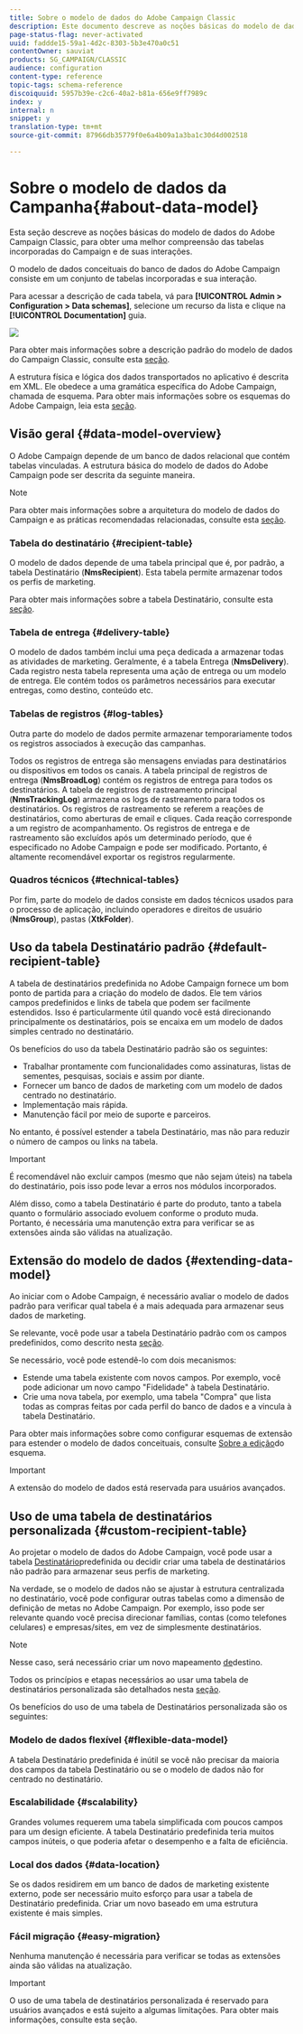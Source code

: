 ```yaml
---
title: Sobre o modelo de dados do Adobe Campaign Classic
description: Este documento descreve as noções básicas do modelo de dados do Adobe Campaign Classic.
page-status-flag: never-activated
uuid: faddde15-59a1-4d2c-8303-5b3e470a0c51
contentOwner: sauviat
products: SG_CAMPAIGN/CLASSIC
audience: configuration
content-type: reference
topic-tags: schema-reference
discoiquuid: 5957b39e-c2c6-40a2-b81a-656e9ff7989c
index: y
internal: n
snippet: y
translation-type: tm+mt
source-git-commit: 87966db35779f0e6a4b09a1a3ba1c30d4d002518

---
```



# Sobre o modelo de dados da Campanha{#about-data-model}

Esta seção descreve as noções básicas do modelo de dados do Adobe Campaign Classic, para obter uma melhor compreensão das tabelas incorporadas do Campaign e de suas interações.

O modelo de dados conceituais do banco de dados do Adobe Campaign consiste em um conjunto de tabelas incorporadas e sua interação.

Para acessar a descrição de cada tabela, vá para **[!UICONTROL Admin > Configuration > Data schemas]**, selecione um recurso da lista e clique na **[!UICONTROL Documentation]** guia.

![](assets/data-model_documentation-tab.png)

Para obter mais informações sobre a descrição padrão do modelo de dados do Campaign Classic, consulte esta [seção](../../configuration/using/data-model-description.md).

A estrutura física e lógica dos dados transportados no aplicativo é descrita em XML. Ele obedece a uma gramática específica do Adobe Campaign, chamada de esquema. Para obter mais informações sobre os esquemas do Adobe Campaign, leia esta [seção](../../configuration/using/about-schema-reference.md).

## Visão geral {#data-model-overview}

O Adobe Campaign depende de um banco de dados relacional que contém tabelas vinculadas. A estrutura básica do modelo de dados do Adobe Campaign pode ser descrita da seguinte maneira.

>[!NOTE]
>
>Para obter mais informações sobre a arquitetura do modelo de dados do Campaign e as práticas recomendadas relacionadas, consulte esta [seção](../../configuration/using/data-model-best-practices.md#data-model-architecture).

### Tabela do destinatário {#recipient-table}

O modelo de dados depende de uma tabela principal que é, por padrão, a tabela Destinatário (**NmsRecipient**). Esta tabela permite armazenar todos os perfis de marketing.

Para obter mais informações sobre a tabela Destinatário, consulte esta [seção](#default-recipient-table).

### Tabela de entrega {#delivery-table}

O modelo de dados também inclui uma peça dedicada a armazenar todas as atividades de marketing. Geralmente, é a tabela Entrega (**NmsDelivery**). Cada registro nesta tabela representa uma ação de entrega ou um modelo de entrega. Ele contém todos os parâmetros necessários para executar entregas, como destino, conteúdo etc.

### Tabelas de registros {#log-tables}

Outra parte do modelo de dados permite armazenar temporariamente todos os registros associados à execução das campanhas.

Todos os registros de entrega são mensagens enviadas para destinatários ou dispositivos em todos os canais. A tabela principal de registros de entrega (**NmsBroadLog**) contém os registros de entrega para todos os destinatários.
A tabela de registros de rastreamento principal (**NmsTrackingLog**) armazena os logs de rastreamento para todos os destinatários. Os registros de rastreamento se referem a reações de destinatários, como aberturas de email e cliques. Cada reação corresponde a um registro de acompanhamento.
Os registros de entrega e de rastreamento são excluídos após um determinado período, que é especificado no Adobe Campaign e pode ser modificado. Portanto, é altamente recomendável exportar os registros regularmente.

### Quadros técnicos {#technical-tables}

Por fim, parte do modelo de dados consiste em dados técnicos usados para o processo de aplicação, incluindo operadores e direitos de usuário (**NmsGroup**), pastas (**XtkFolder**).

## Uso da tabela Destinatário padrão {#default-recipient-table}

A tabela de destinatários predefinida no Adobe Campaign fornece um bom ponto de partida para a criação do modelo de dados. Ele tem vários campos predefinidos e links de tabela que podem ser facilmente estendidos. Isso é particularmente útil quando você está direcionando principalmente os destinatários, pois se encaixa em um modelo de dados simples centrado no destinatário.

Os benefícios do uso da tabela Destinatário padrão são os seguintes:

* Trabalhar prontamente com funcionalidades como assinaturas, listas de sementes, pesquisas, sociais e assim por diante.
* Fornecer um banco de dados de marketing com um modelo de dados centrado no destinatário.
* Implementação mais rápida.
* Manutenção fácil por meio de suporte e parceiros.

No entanto, é possível estender a tabela Destinatário, mas não para reduzir o número de campos ou links na tabela.

>[!IMPORTANT]
>
>É recomendável não excluir campos (mesmo que não sejam úteis) na tabela do destinatário, pois isso pode levar a erros nos módulos incorporados.

Além disso, como a tabela Destinatário é parte do produto, tanto a tabela quanto o formulário associado evoluem conforme o produto muda. Portanto, é necessária uma manutenção extra para verificar se as extensões ainda são válidas na atualização.

## Extensão do modelo de dados {#extending-data-model}

Ao iniciar com o Adobe Campaign, é necessário avaliar o modelo de dados padrão para verificar qual tabela é a mais adequada para armazenar seus dados de marketing.

Se relevante, você pode usar a tabela Destinatário padrão com os campos predefinidos, como descrito nesta [seção](#default-recipient-table).

Se necessário, você pode estendê-lo com dois mecanismos:

* Estende uma tabela existente com novos campos. Por exemplo, você pode adicionar um novo campo &quot;Fidelidade&quot; à tabela Destinatário.
* Crie uma nova tabela, por exemplo, uma tabela &quot;Compra&quot; que lista todas as compras feitas por cada perfil do banco de dados e a vincula à tabela Destinatário.

Para obter mais informações sobre como configurar esquemas de extensão para estender o modelo de dados conceituais, consulte [Sobre a edição](../../configuration/using/about-schema-edition.md)do esquema.

>[!IMPORTANT]
>
>A extensão do modelo de dados está reservada para usuários avançados.

## Uso de uma tabela de destinatários personalizada {#custom-recipient-table}

Ao projetar o modelo de dados do Adobe Campaign, você pode usar a tabela [Destinatário](#default-recipient-table)predefinida ou decidir criar uma tabela de destinatários não padrão para armazenar seus perfis de marketing.

Na verdade, se o modelo de dados não se ajustar à estrutura centralizada no destinatário, você pode configurar outras tabelas como a dimensão de definição de metas no Adobe Campaign. Por exemplo, isso pode ser relevante quando você precisa direcionar famílias, contas (como telefones celulares) e empresas/sites, em vez de simplesmente destinatários.

>[!NOTE]
>
>Nesse caso, será necessário criar um novo mapeamento [de](../../configuration/using/target-mapping.md)destino.

Todos os princípios e etapas necessários ao usar uma tabela de destinatários personalizada são detalhados nesta [seção](../../configuration/using/about-custom-recipient-table.md).

Os benefícios do uso de uma tabela de Destinatários personalizada são os seguintes:

### Modelo de dados flexível {#flexible-data-model}

A tabela Destinatário predefinida é inútil se você não precisar da maioria dos campos da tabela Destinatário ou se o modelo de dados não for centrado no destinatário.

### Escalabilidade {#scalability}

Grandes volumes requerem uma tabela simplificada com poucos campos para um design eficiente. A tabela Destinatário predefinida teria muitos campos inúteis, o que poderia afetar o desempenho e a falta de eficiência.

### Local dos dados {#data-location}

Se os dados residirem em um banco de dados de marketing existente externo, pode ser necessário muito esforço para usar a tabela de Destinatário predefinida. Criar um novo baseado em uma estrutura existente é mais simples.

### Fácil migração {#easy-migration}

Nenhuma manutenção é necessária para verificar se todas as extensões ainda são válidas na atualização.

>[!IMPORTANT]
>
>O uso de uma tabela de destinatários personalizada é reservado para usuários avançados e está sujeito a algumas limitações. Para obter mais informações, consulte esta seção.
